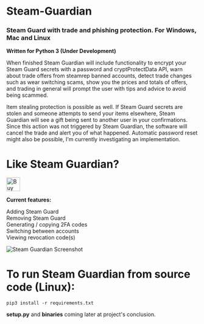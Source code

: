 # Steam-Guardian
<h3><b>Steam Guard with trade and phishing protection. For Windows, Mac and Linux</b></h3>

<b>Written for Python 3 (Under Development)</b>

When finished Steam Guardian will include functionality to encrypt your Steam Guard secrets with a password and cryptProtectData API, warn about trade offers from steamrep banned accounts, detect trade changes such as wear switching scams, show you the prices and totals of offers, and trading in general will prompt the user with tips and advice to avoid being scammed.

Item stealing protection is possible as well. If Steam Guard secrets are stolen and someone attempts to send your items elsewhere, Steam Guardian will see a gift being sent to another user in your confirmations. Since this action was not triggered by Steam Guardian, the software will cancel the trade and alert you of what happened. Automatic password reset might also be possible, I'm currently investigating an implementation.

<b>Like Steam Guardian?</b>
======================

<a href='https://ko-fi.com/M4M4LOV3' target='_blank'><img height='36' style='border:0px;height:36px;' src='https://az743702.vo.msecnd.net/cdn/kofi4.png?v=0' border='0' alt='Buy Me a Coffee at ko-fi.com' /></a>

<b>Current features:</b>

Adding Steam Guard<br>
Removing Steam Guard<br>
Generating / copying 2FA codes<br>
Switching between accounts<br>
Viewing revocation code(s)<br>

![Steam Guardian Screenshot](https://image.prntscr.com/image/UtzNGoHbRnyVU58KrsDLmQ.png)

<b>To run Steam Guardian from source code (Linux):</b>
===============================================

```
pip3 install -r requirements.txt
```

<b>setup.py</b> and <b>binaries</b> coming later at project's conclusion.
